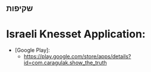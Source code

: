## שקיפות 
# Israeli Knesset Application:
- [Google Play]:
    * https://play.google.com/store/apps/details?id=com.caragulak.show_the_truth

